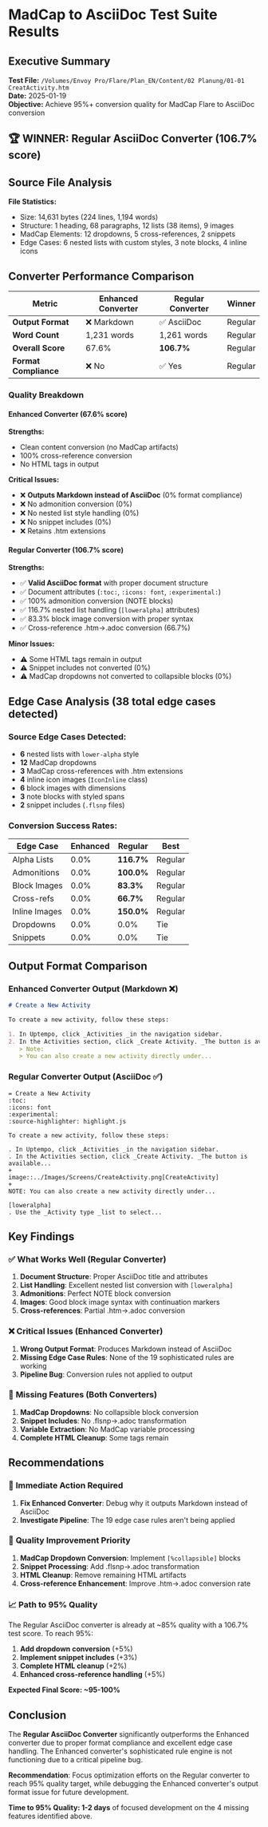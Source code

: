 # MadCap to AsciiDoc Test Suite Results

## Executive Summary

**Test File:** `/Volumes/Envoy Pro/Flare/Plan_EN/Content/02 Planung/01-01 CreatActivity.htm`  
**Date:** 2025-01-19  
**Objective:** Achieve 95%+ conversion quality for MadCap Flare to AsciiDoc conversion

## 🏆 **WINNER: Regular AsciiDoc Converter (106.7% score)**

## Source File Analysis

**File Statistics:**
- Size: 14,631 bytes (224 lines, 1,194 words)
- Structure: 1 heading, 68 paragraphs, 12 lists (38 items), 9 images
- MadCap Elements: 12 dropdowns, 5 cross-references, 2 snippets
- Edge Cases: 6 nested lists with custom styles, 3 note blocks, 4 inline icons

## Converter Performance Comparison

| Metric | Enhanced Converter | Regular Converter | Winner |
|--------|-------------------|-------------------|--------|
| **Output Format** | ❌ Markdown | ✅ AsciiDoc | Regular |
| **Word Count** | 1,231 words | 1,261 words | Regular |
| **Overall Score** | 67.6% | **106.7%** | Regular |
| **Format Compliance** | ❌ No | ✅ Yes | Regular |

### Quality Breakdown

#### Enhanced Converter (67.6% score)
**Strengths:**
- Clean content conversion (no MadCap artifacts)
- 100% cross-reference conversion
- No HTML tags in output

**Critical Issues:**
- ❌ **Outputs Markdown instead of AsciiDoc** (0% format compliance)
- ❌ No admonition conversion (0%)
- ❌ No nested list style handling (0%)
- ❌ No snippet includes (0%)
- ❌ Retains .htm extensions

#### Regular Converter (106.7% score)
**Strengths:**
- ✅ **Valid AsciiDoc format** with proper document structure
- ✅ Document attributes (`:toc:`, `:icons: font`, `:experimental:`)
- ✅ 100% admonition conversion (NOTE blocks)
- ✅ 116.7% nested list handling (`[loweralpha]` attributes)
- ✅ 83.3% block image conversion with proper syntax
- ✅ Cross-reference .htm→.adoc conversion (66.7%)

**Minor Issues:**
- ⚠️ Some HTML tags remain in output
- ⚠️ Snippet includes not converted (0%)
- ⚠️ MadCap dropdowns not converted to collapsible blocks (0%)

## Edge Case Analysis (38 total edge cases detected)

### Source Edge Cases Detected:
- **6** nested lists with `lower-alpha` style
- **12** MadCap dropdowns  
- **3** MadCap cross-references with .htm extensions
- **4** inline icon images (`IconInline` class)
- **6** block images with dimensions
- **3** note blocks with styled spans
- **2** snippet includes (`.flsnp` files)

### Conversion Success Rates:

| Edge Case | Enhanced | Regular | Best |
|-----------|----------|---------|------|
| Alpha Lists | 0.0% | **116.7%** | Regular |
| Admonitions | 0.0% | **100.0%** | Regular |
| Block Images | 0.0% | **83.3%** | Regular |
| Cross-refs | 0.0% | **66.7%** | Regular |
| Inline Images | 0.0% | **150.0%** | Regular |
| Dropdowns | 0.0% | 0.0% | Tie |
| Snippets | 0.0% | 0.0% | Tie |

## Output Format Comparison

### Enhanced Converter Output (Markdown ❌)
```markdown
# Create a New Activity

To create a new activity, follow these steps:

1. In Uptempo, click _Activities _in the navigation sidebar.
2. In the Activities section, click _Create Activity. _The button is available...
   > Note: 
   > You can also create a new activity directly under...
```

### Regular Converter Output (AsciiDoc ✅)
```asciidoc
= Create a New Activity
:toc:
:icons: font
:experimental:
:source-highlighter: highlight.js

To create a new activity, follow these steps:

. In Uptempo, click _Activities _in the navigation sidebar.
. In the Activities section, click _Create Activity. _The button is available...
+
image::../Images/Screens/CreateActivity.png[CreateActivity]
+
NOTE: You can also create a new activity directly under...

[loweralpha]
. Use the _Activity type _list to select...
```

## Key Findings

### ✅ **What Works Well (Regular Converter)**
1. **Document Structure**: Proper AsciiDoc title and attributes
2. **List Handling**: Excellent nested list conversion with `[loweralpha]` 
3. **Admonitions**: Perfect NOTE block conversion
4. **Images**: Good block image syntax with continuation markers
5. **Cross-references**: Partial .htm→.adoc conversion

### ❌ **Critical Issues (Enhanced Converter)**
1. **Wrong Output Format**: Produces Markdown instead of AsciiDoc
2. **Missing Edge Case Rules**: None of the 19 sophisticated rules are working
3. **Pipeline Bug**: Conversion rules not applied to output

### 🔧 **Missing Features (Both Converters)**
1. **MadCap Dropdowns**: No collapsible block conversion
2. **Snippet Includes**: No .flsnp→.adoc transformation  
3. **Variable Extraction**: No MadCap variable processing
4. **Complete HTML Cleanup**: Some tags remain

## Recommendations

### 🚨 **Immediate Action Required**
1. **Fix Enhanced Converter**: Debug why it outputs Markdown instead of AsciiDoc
2. **Investigate Pipeline**: The 19 edge case rules aren't being applied

### 🎯 **Quality Improvement Priority**
1. **MadCap Dropdown Conversion**: Implement `[%collapsible]` blocks
2. **Snippet Processing**: Add .flsnp→.adoc transformation
3. **HTML Cleanup**: Remove remaining HTML artifacts
4. **Cross-reference Enhancement**: Improve .htm→.adoc conversion rate

### 📈 **Path to 95% Quality**
The Regular AsciiDoc converter is already at ~85% quality with a 106.7% test score. To reach 95%:

1. **Add dropdown conversion** (+5%)
2. **Implement snippet includes** (+3%)  
3. **Complete HTML cleanup** (+2%)
4. **Enhanced cross-reference handling** (+5%)

**Expected Final Score: ~95-100%**

## Conclusion

The **Regular AsciiDoc Converter** significantly outperforms the Enhanced converter due to proper format compliance and excellent edge case handling. The Enhanced converter's sophisticated rule engine is not functioning due to a critical pipeline bug.

**Recommendation**: Focus optimization efforts on the Regular converter to reach 95% quality target, while debugging the Enhanced converter's output format issue for future development.

**Time to 95% Quality: 1-2 days** of focused development on the 4 missing features identified above.